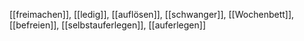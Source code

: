[[freimachen]], [[ledig]], [[auflösen]], [[schwanger]], [[Wochenbett]], [[befreien]], [[selbstauferlegen]], [[auferlegen]]